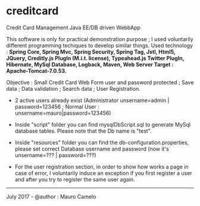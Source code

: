 # creditcard
Credit Card Management Java EE/DB driven WebbApp 

This software is only for practical demonstration purpose ; I used voluntarily different programming techiques to develop similar
things. Used technology  : <strong>Spring Core, Spring Mvc, Spring Security, Spring Tag, Jstl, Html5, JQuery, Creditly.js PlugIn (M.i.t. license), Typeahead.js Twitter PlugIn, Hibernate, MySql Database, Logback, Maven, Web Server Target : Apache-Tomcat-7.0.53.</strong>

Objective : Small Credit Card Web Form user and password protected ; Save data ; Data validation ; Search data ; User Registration.

- 2 active users already exist (Administrator unsername=admin | password=123456 ; Normal User : unsername=mauro|password=123456)

- Inside "script" folder you can find mysqlDbScript.sql to generate MySql database tables. Please note that the Db name is "test".

- Inside "resources" folder you can find the db-configuration.properties, please set correct Database username and password
(now it's unsername=??? | password=???)

- For the user registration section, in order to show how works a page in case of error, I voluntarily induce an exception
if you first register a user and after you try to register the same user again.
__________________________________
July 2017 - @author : Mauro Camelo
